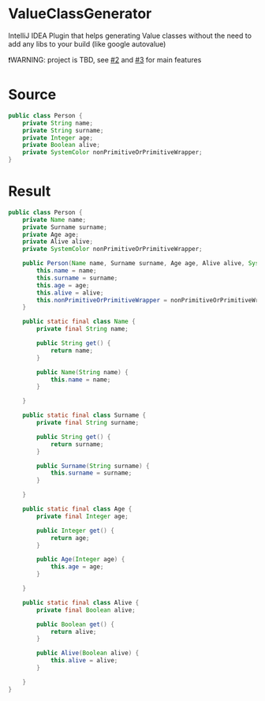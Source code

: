 # ValueClassGenerator
IntelliJ IDEA Plugin that helps generating Value classes without the need to add any libs to your build (like google autovalue)

:exclamation:WARNING: project is TBD, see [#2](/../../issues/2) and [#3](/../../issues/3) for main features

# Source
````java
public class Person {
    private String name;
    private String surname;
    private Integer age;
    private Boolean alive;
    private SystemColor nonPrimitiveOrPrimitiveWrapper;
}
````

# Result
````java
public class Person {
    private Name name;
    private Surname surname;
    private Age age;
    private Alive alive;
    private SystemColor nonPrimitiveOrPrimitiveWrapper;

    public Person(Name name, Surname surname, Age age, Alive alive, SystemColor nonPrimitiveOrPrimitiveWrapper) {
        this.name = name;
        this.surname = surname;
        this.age = age;
        this.alive = alive;
        this.nonPrimitiveOrPrimitiveWrapper = nonPrimitiveOrPrimitiveWrapper;
    }

    public static final class Name {
        private final String name;

        public String get() {
            return name;
        }

        public Name(String name) {
            this.name = name;
        }

    }

    public static final class Surname {
        private final String surname;

        public String get() {
            return surname;
        }

        public Surname(String surname) {
            this.surname = surname;
        }

    }

    public static final class Age {
        private final Integer age;

        public Integer get() {
            return age;
        }

        public Age(Integer age) {
            this.age = age;
        }

    }

    public static final class Alive {
        private final Boolean alive;

        public Boolean get() {
            return alive;
        }

        public Alive(Boolean alive) {
            this.alive = alive;
        }

    }
}
````
